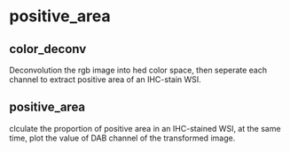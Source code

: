 # positive_area
## color_deconv
Deconvolution the rgb image into hed color space, then seperate each channel to extract positive area of an IHC-stain WSI.
## positive_area
clculate the proportion of positive area in an IHC-stained WSI, at the same time, plot the value of DAB channel of the transformed image.
